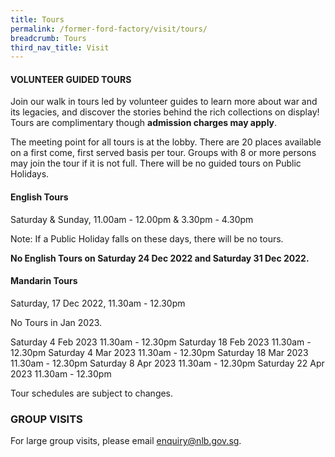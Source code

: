 ```yaml
---
title: Tours
permalink: /former-ford-factory/visit/tours/
breadcrumb: Tours
third_nav_title: Visit
---
```

#### VOLUNTEER GUIDED TOURS

Join our walk in tours led by volunteer guides to learn more about war and its legacies, and discover the stories behind the rich collections on display!  Tours are complimentary though **admission charges may apply**.

The meeting point for all tours is at the lobby.  There are 20 places available on a first come, first served basis per tour.  Groups with 8 or more persons may join the tour if it is not full.  There will be no guided tours on Public Holidays.  

#### **English Tours**
Saturday & Sunday, 11.00am - 12.00pm & 3.30pm - 4.30pm

Note: If a Public Holiday falls on these days, there
will be no tours.

**No English Tours on Saturday 24 Dec 2022
and Saturday 31 Dec 2022.**


#### **Mandarin Tours**

Saturday, 17 Dec 2022, 11.30am - 12.30pm

No Tours in Jan 2023.

Saturday 4 Feb 2023 11.30am - 12.30pm
Saturday 18 Feb 2023 11.30am - 12.30pm
Saturday 4 Mar 2023 11.30am - 12.30pm
Saturday 18 Mar 2023 11.30am - 12.30pm
Saturday 8 Apr 2023 11.30am - 12.30pm
Saturday 22 Apr 2023 11.30am - 12.30pm

Tour schedules are subject to changes.


### GROUP VISITS

For large group visits, please email enquiry@nlb.gov.sg.